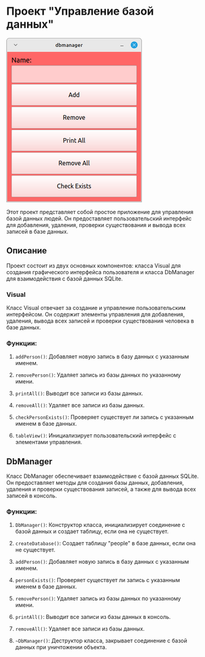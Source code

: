 # Проект "Управление базой данных"

![table](database/table.png)

Этот проект представляет собой простое приложение для управления базой данных людей. Он предоставляет пользовательский интерфейс для добавления, удаления, проверки существования и вывода всех записей в базе данных.

## Описание
Проект состоит из двух основных компонентов: класса Visual для создания графического интерфейса пользователя и класса DbManager для взаимодействия с базой данных SQLite.

### Visual
Класс Visual отвечает за создание и управление пользовательским интерфейсом. Он содержит элементы управления для добавления, удаления, вывода всех записей и проверки существования человека в базе данных.

### Функции:
1) `addPerson()`: Добавляет новую запись в базу данных с указанным именем.

2) `removePerson()`: Удаляет запись из базы данных по указанному имени.

3) `printAll()`: Выводит все записи из базы данных.

4) `removeAll()`: Удаляет все записи из базы данных.

5) `сheckPersonExists()`: Проверяет существует ли запись с указанным именем в базе данных.

6) `tableView()`: Инициализирует пользовательский интерфейс с элементами управления.

## DbManager
Класс DbManager обеспечивает взаимодействие с базой данных SQLite. Он предоставляет методы для создания базы данных, добавления, удаления и проверки существования записей, а также для вывода всех записей в консоль.

### Функции:
1) `DbManager()`: Конструктор класса, инициализирует соединение с базой данных и создает таблицу, если она не существует.
 
2) `createDatabase()`: Создает таблицу "people" в базе данных, если она не существует.
 
3) `addPerson()`: Добавляет новую запись в базу данных с указанным именем.
 
4) `personExists()`: Проверяет существует ли запись с указанным именем в базе данных.
  
5) `removePerson()`: Удаляет запись из базы данных по указанному имени.
  
6) `printAll()`: Выводит все записи из базы данных в консоль.
    
7) `removeAll()`: Удаляет все записи из базы данных.
    
8) `~DbManager()`: Деструктор класса, закрывает соединение с базой данных при уничтожении объекта.
